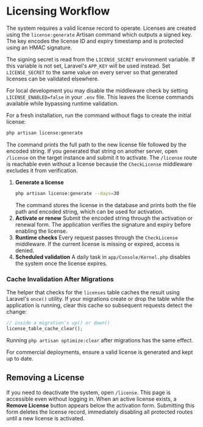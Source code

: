 # Licensing Workflow

The system requires a valid license record to operate. Licenses are created using the `license:generate` Artisan command which outputs a signed key. The key encodes the license ID and expiry timestamp and is protected using an HMAC signature.

The signing secret is read from the `LICENSE_SECRET` environment variable. If this variable is not set, Laravel's `APP_KEY` will be used instead. Set `LICENSE_SECRET` to the same value on every server so that generated licenses can be validated elsewhere.

For local development you may disable the middleware check by setting `LICENSE_ENABLED=false` in your `.env` file. This leaves the license commands available while bypassing runtime validation.

For a fresh installation, run the command without flags to create the initial license:

```bash
php artisan license:generate
```

The command prints the full path to the new license file followed by the encoded string. If you generated that string on another server, open `/license` on the target instance and submit it to activate. The `/license` route is reachable even without a license because the `CheckLicense` middleware excludes it from verification.

1. **Generate a license**
   ```bash
   php artisan license:generate --days=30
   ```
   The command stores the license in the database and prints both the file path and encoded string, which can be used for activation.
2. **Activate or renew**
   Submit the encoded string through the activation or renewal form.  The application verifies the signature and expiry before enabling the license.
3. **Runtime checks**
   Every request passes through the `CheckLicense` middleware.  If the current license is missing or expired, access is denied.
4. **Scheduled validation**
   A daily task in `app/Console/Kernel.php` disables the system once the license expires.

### Cache Invalidation After Migrations

The helper that checks for the `licenses` table caches the result using Laravel's
`once()` utility. If your migrations create or drop the table while the
application is running, clear this cache so subsequent requests detect the change:

```php
// inside a migration's up() or down()
license_table_cache_clear();
```

Running `php artisan optimize:clear` after migrations has the same effect.

For commercial deployments, ensure a valid license is generated and kept up to date.

## Removing a License

If you need to deactivate the system, open `/license`. This page is accessible even without logging in. When an active license exists, a **Remove License** button appears below the activation form. Submitting this form deletes the license record, immediately disabling all protected routes until a new license is activated.
